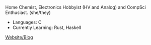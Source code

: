 Home Chemist, Electronics Hobbyist (HV and Analog) and CompSci Enthusiast. (she/they)

- Languages: C
- Currently Learning: Rust, Haskell

[Website/Blog](https://isopropyletherperoxide.github.io/)
